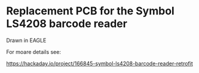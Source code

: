 # Replacement PCB for the Symbol LS4208 barcode reader

Drawn in EAGLE

For moare details see:

https://hackaday.io/project/166845-symbol-ls4208-barcode-reader-retrofit
